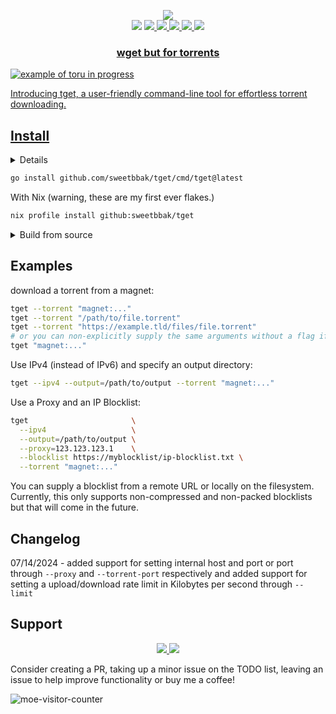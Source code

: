 <p align="center">
  <img src="assets/tget.png" />
<br>
<a href="http://makeapullrequest.com"><img src="https://img.shields.io/badge/PRs-welcome-brightgreen.svg"></a>
<a href="#Linux"><img src="https://img.shields.io/badge/os-linux-brightgreen">
<a href="#MacOS"><img src="https://img.shields.io/badge/os-mac-brightgreen">
<a href="#Android"><img src="https://img.shields.io/badge/os-android-brightgreen">
<a href="#Windows"><img src="https://img.shields.io/badge/os-windows-brightgreen">
<a href="#Steam-deck"><img src="https://img.shields.io/badge/os-steamdeck-brightgreen">
</p>

<h3 align="center">
  wget but for torrents
</h3>

![example of toru in progress](assets/ex.png)

Introducing tget, a user-friendly command-line tool for effortless torrent downloading.

## Install

<details closed>
  <summary>Install Go</summary>
  <a href="https://go.dev/doc/install">Install go</a>
  This project requires go 1.21.7 or higher.
</details>

```sh
go install github.com/sweetbbak/tget/cmd/tget@latest
```

With Nix (warning, these are my first ever flakes.)

```sh
nix profile install github:sweetbbak/tget
```

<details closed>
  <summary>Build from source</summary>

```sh
git clone https://github.com/sweetbbak/tget.git && cd toru
go build -o tget .
```

you can also use the justfile

```sh
git clone https://github.com/sweetbbak/tget.git && cd tget
just
```

### Building for different platforms and architectures

Run to find your target architecture and platform:

```sh
go tool dist list
```

then use the environment variables `GOOS` and `GOARCH` before running
the build command.

Example:

```sh
GOOS=linux GOARCH=arm64 go build -o tget
```

</details>

## Examples

download a torrent from a magnet:

```sh
tget --torrent "magnet:..."
tget --torrent "/path/to/file.torrent"
tget --torrent "https://example.tld/files/file.torrent"
# or you can non-explicitly supply the same arguments without a flag if you wish
tget "magnet:..."
```

Use IPv4 (instead of IPv6) and specify an output directory:

```sh
tget --ipv4 --output=/path/to/output --torrent "magnet:..."

```

Use a Proxy and an IP Blocklist:

```sh
tget                       \
  --ipv4                   \
  --output=/path/to/output \
  --proxy=123.123.123.1    \
  --blocklist https://myblocklist/ip-blocklist.txt \
  --torrent "magnet:..."
```

You can supply a blocklist from a remote URL or locally on the filesystem.
Currently, this only supports non-compressed and non-packed blocklists but that will
come in the future.

## Changelog

07/14/2024 - added support for setting internal host and port or port through `--proxy` and `--torrent-port` respectively
and added support for setting a upload/download rate limit in Kilobytes per second through `--limit`

## Support

<p align="center">
<a href="#golang"><img src="https://img.shields.io/badge/go-%2300ADD8.svg?style=for-the-badge&logo=go&logoColor=white">
    <a href="https://www.buymeacoffee.com/sweetbabyalaska"><img src="https://img.shields.io/badge/Buy%20Me%20a%20Coffee-ffdd00?style=for-the-badge&logo=buy-me-a-coffee&logoColor=black"></a>
</p>

Consider creating a PR, taking up a minor issue on the TODO list, leaving an issue to help improve functionality or buy
me a coffee!

![moe-visitor-counter](https://count.getloli.com/get/@sweetbbak?theme=asoul)
